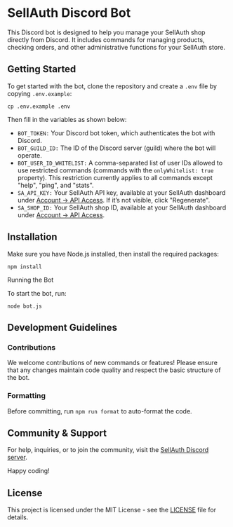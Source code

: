 # SellAuth Discord Bot

This Discord bot is designed to help you manage your SellAuth shop directly from Discord. It includes commands for managing products, checking orders, and other administrative functions for your SellAuth store.

## Getting Started

To get started with the bot, clone the repository and create a `.env` file by copying `.env.example`:

`cp .env.example .env`

Then fill in the variables as shown below:

- `BOT_TOKEN:` Your Discord bot token, which authenticates the bot with Discord.
- `BOT_GUILD_ID:` The ID of the Discord server (guild) where the bot will operate.
- `BOT_USER_ID_WHITELIST:` A comma-separated list of user IDs allowed to use restricted commands (commands with the `onlyWhitelist: true` property). This restriction currently applies to all commands except "help", "ping", and "stats".
- `SA_API_KEY:` Your SellAuth API key, available at your SellAuth dashboard under [Account -> API Access](https://dash.sellauth.com/api). If it’s not visible, click "Regenerate".
- `SA_SHOP_ID:` Your SellAuth shop ID, available at your SellAuth dashboard under [Account -> API Access](https://dash.sellauth.com/api).

## Installation

Make sure you have Node.js installed, then install the required packages:

`npm install`

Running the Bot

To start the bot, run:

`node bot.js`

## Development Guidelines

### Contributions
We welcome contributions of new commands or features! Please ensure that any changes maintain code quality and respect the basic structure of the bot.

### Formatting
Before committing, run `npm run format` to auto-format the code.

## Community & Support

For help, inquiries, or to join the community, visit the [SellAuth Discord server](https://discord.sellauth.com).

Happy coding!

## License
This project is licensed under the MIT License - see the [LICENSE](LICENSE) file for details.